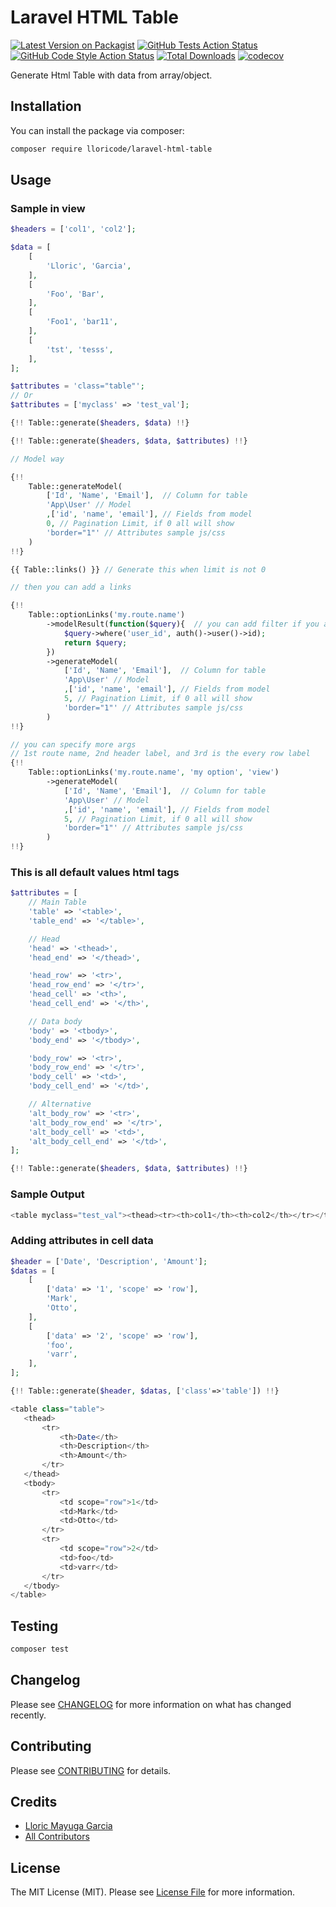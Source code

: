 # Laravel HTML Table

[![Latest Version on Packagist](https://img.shields.io/packagist/v/lloricode/laravel-html-table.svg?style=flat-square)](https://packagist.org/packages/lloricode/laravel-html-table)
[![GitHub Tests Action Status](https://img.shields.io/github/actions/workflow/status/lloricode/laravel-html-table/run-tests.yml?branch=main&label=tests&style=flat-square)](https://github.com/lloricode/laravel-html-table/actions?query=workflow%3Arun-tests+branch%3Amain)
[![GitHub Code Style Action Status](https://img.shields.io/github/actions/workflow/status/lloricode/laravel-html-table/fix-php-code-style-issues.yml?branch=main&label=code%20style&style=flat-square)](https://github.com/lloricode/laravel-html-table/actions?query=workflow%3A"Fix+PHP+code+style+issues"+branch%3Amain)
[![Total Downloads](https://img.shields.io/packagist/dt/lloricode/laravel-html-table.svg?style=flat-square)](https://packagist.org/packages/lloricode/laravel-html-table)
[![codecov](https://codecov.io/gh/lloricode/laravel-html-table/branch/main/graph/badge.svg?token=gQRHSwYXAm)](https://codecov.io/gh/lloricode/laravel-html-table)

Generate Html Table with data from array/object.

## Installation

You can install the package via composer:

```bash
composer require lloricode/laravel-html-table
```

## Usage

### Sample in view
```php
$headers = ['col1', 'col2'];

$data = [
    [
        'Lloric', 'Garcia',
    ],
    [
        'Foo', 'Bar',
    ],
    [
        'Foo1', 'bar11',
    ],
    [
        'tst', 'tesss',
    ],
];

$attributes = 'class="table"';
// Or
$attributes = ['myclass' => 'test_val'];

{!! Table::generate($headers, $data) !!}

{!! Table::generate($headers, $data, $attributes) !!}

// Model way

{!! 
    Table::generateModel(
        ['Id', 'Name', 'Email'],  // Column for table
        'App\User' // Model
        ,['id', 'name', 'email'], // Fields from model
        0, // Pagination Limit, if 0 all will show
        'border="1"' // Attributes sample js/css
    ) 
!!}

{{ Table::links() }} // Generate this when limit is not 0

// then you can add a links

{!!
    Table::optionLinks('my.route.name')
        ->modelResult(function($query){  // you can add filter if you are using model generate
            $query->where('user_id', auth()->user()->id);
            return $query;
        })
        ->generateModel(
            ['Id', 'Name', 'Email'],  // Column for table
            'App\User' // Model
            ,['id', 'name', 'email'], // Fields from model
            5, // Pagination Limit, if 0 all will show
            'border="1"' // Attributes sample js/css
        ) 
!!}

// you can specify more args
// 1st route name, 2nd header label, and 3rd is the every row label
{!! 
    Table::optionLinks('my.route.name', 'my option', 'view')
        ->generateModel(
            ['Id', 'Name', 'Email'],  // Column for table
            'App\User' // Model
            ,['id', 'name', 'email'], // Fields from model
            5, // Pagination Limit, if 0 all will show
            'border="1"' // Attributes sample js/css
        ) 
!!}
```

### This is all default values html tags
```php
$attributes = [
    // Main Table
    'table' => '<table>',
    'table_end' => '</table>',

    // Head
    'head' => '<thead>',
    'head_end' => '</thead>',

    'head_row' => '<tr>',
    'head_row_end' => '</tr>',
    'head_cell' => '<th>',
    'head_cell_end' => '</th>',

    // Data body
    'body' => '<tbody>',
    'body_end' => '</tbody>',

    'body_row' => '<tr>',
    'body_row_end' => '</tr>',
    'body_cell' => '<td>',
    'body_cell_end' => '</td>',

    // Alternative
    'alt_body_row' => '<tr>',
    'alt_body_row_end' => '</tr>',
    'alt_body_cell' => '<td>',
    'alt_body_cell_end' => '</td>',
];

{!! Table::generate($headers, $data, $attributes) !!}
```

### Sample Output
```php
<table myclass="test_val"><thead><tr><th>col1</th><th>col2</th></tr></thead><tbody><tr><td>Lloric</td><td>Garcia</td></tr><tr><td>Foo</td><td>Bar</td></tr><tr><td>Foo1</td><td>bar11</td></tr><tr><td>tst</td><td>tesss</td></tr></tbody></table>
```

### Adding attributes in cell data
```php
$header = ['Date', 'Description', 'Amount'];
$datas = [
    [
        ['data' => '1', 'scope' => 'row'],
        'Mark',
        'Otto',
    ],
    [
        ['data' => '2', 'scope' => 'row'],
        'foo',
        'varr',
    ],
];

{!! Table::generate($header, $datas, ['class'=>'table']) !!}

<table class="table">
   <thead>
       <tr>
           <th>Date</th>
           <th>Description</th>
           <th>Amount</th>
       </tr>
   </thead>
   <tbody>
       <tr>
           <td scope="row">1</td>
           <td>Mark</td>
           <td>Otto</td>
       </tr>
       <tr>
           <td scope="row">2</td>
           <td>foo</td>
           <td>varr</td>
       </tr>
   </tbody>
</table>
```

## Testing

```bash
composer test
```

## Changelog

Please see [CHANGELOG](CHANGELOG.md) for more information on what has changed recently.

## Contributing

Please see [CONTRIBUTING](CONTRIBUTING.md) for details.

## Credits

- [Lloric Mayuga Garcia](https://github.com/lloricode)
- [All Contributors](../../contributors)

## License

The MIT License (MIT). Please see [License File](LICENSE.md) for more information.
